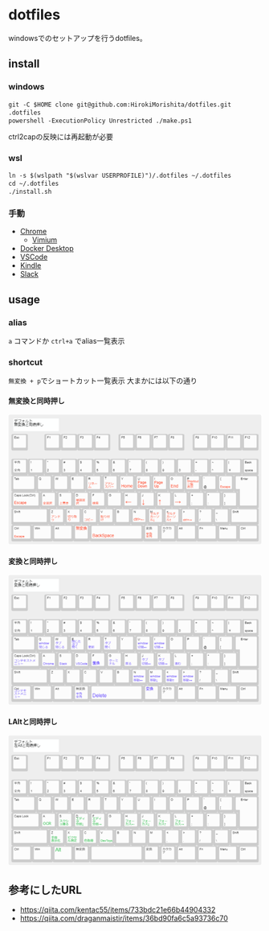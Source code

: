 
# dotfiles
windowsでのセットアップを行うdotfiles。

## install
### windows
```
git -C $HOME clone git@github.com:HirokiMorishita/dotfiles.git .dotfiles
powershell -ExecutionPolicy Unrestricted ./make.ps1
```
ctrl2capの反映には再起動が必要
### wsl
```
ln -s $(wslpath "$(wslvar USERPROFILE)")/.dotfiles ~/.dotfiles
cd ~/.dotfiles
./install.sh
```
### 手動
- [Chrome](https://www.google.com/intl/ja_jp/chrome/)
  - [Vimium](https://chrome.google.com/webstore/detail/vimium/dbepggeogbaibhgnhhndojpepiihcmeb?hl=ja)
- [Docker Desktop](https://www.docker.com/products/docker-desktop/)
- [VSCode](https://code.visualstudio.com/)
- [Kindle](https://www.amazon.co.jp/kindle-dbs/fd/kcp)
- [Slack](https://slack.com/intl/ja-jp/downloads/windows)

## usage
### alias
`a` コマンドか `ctrl+a` でalias一覧表示
### shortcut
`無変換 + p`でショートカット一覧表示
大まかには以下の通り
#### 無変換と同時押し
![無変換ショートカットまとめ](./resources/default-%E7%84%A1%E5%A4%89%E6%8F%9B.png)
#### 変換と同時押し
![変換ショートカットまとめ](./resources/default-%E5%A4%89%E6%8F%9B.png)
#### LAltと同時押し
![LAltショートカットまとめ](./resources/default-LAlt.png)
## 参考にしたURL
- https://qiita.com/kentac55/items/733bdc21e66b44904332
- https://qiita.com/draganmaistir/items/36bd90fa6c5a93736c70